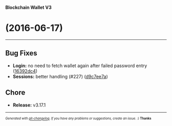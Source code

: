 __Blockchain Wallet V3__

#   (2016-06-17)



---

## Bug Fixes

- **Login:** no need to fetch wallet again after failed password entry
  ([16392dc4](https://github.com/blockchain/My-Wallet-V3/commit/16392dc449bfc7319bcfd9013ec29b4f403d6478))
- **Sessions:** better handling (#227)
  ([d9c7ee7a](https://github.com/blockchain/My-Wallet-V3/commit/d9c7ee7a34e29454af51f7abe26c8cba85818ddd))


## Chore

- **Release:** v3.17.1



---
<sub><sup>*Generated with [git-changelog](https://github.com/rafinskipg/git-changelog). If you have any problems or suggestions, create an issue.* :) **Thanks** </sub></sup>